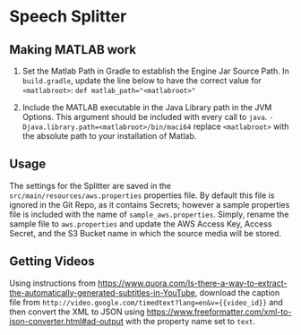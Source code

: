 Speech Splitter
===============

## Making MATLAB work
1. Set the Matlab Path in Gradle to establish the Engine Jar Source Path. In `build.gradle`, update the line below to have the correct value for `<matlabroot>`:
`def matlab_path="<matlabroot>"`

2. Include the MATLAB executable in the Java Library path in the JVM Options. This argument should be included with every call to `java`. `-Djava.library.path=<matlabroot>/bin/maci64` replace `<matlabroot>` with the absolute path to your installation of Matlab.

## Usage
The settings for the Splitter are saved in the `src/main/resources/aws.properties` properties file. By default this file is ignored in the Git Repo, as it contains Secrets; however a sample properties file is included with the name of `sample_aws.properties`. Simply, rename the sample file to `aws.properties` and update the AWS Access Key, Access Secret, and the S3 Bucket name in which the source media will be stored.

## Getting Videos
Using instructions from https://www.quora.com/Is-there-a-way-to-extract-the-automatically-generated-subtitles-in-YouTube,
download the caption file from `http://video.google.com/timedtext?lang=en&v={{video_id}}` and then convert the XML to JSON using https://www.freeformatter.com/xml-to-json-converter.html#ad-output with the property name set to `text`.
